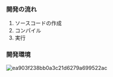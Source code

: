 ### 開発の流れ
  1.  ソースコードの作成
  2.  コンパイル
  3.  実行

### 開発環境
![ea903f238bb0a3c21d6279a699522ac](https://github.com/user-attachments/assets/d361ab56-4283-48c5-8c38-1ab79b954ccc)


